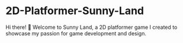 # 2D-Platformer-Sunny-Land
Hi there! 👋 Welcome to Sunny Land, a 2D platformer game I created to showcase my passion for game development and design.
